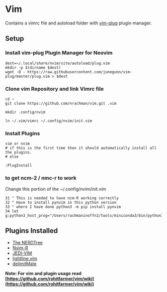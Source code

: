 # Vim
Contains a vimrc file and autoload folder with [vim-plug](https://github.com/junegunn/vim-plug) plugin manager.

## Setup

### Install vim-plug Plugin Manager for Neovim
```
dest=~/.local/share/nvim/site/autoload/plug.vim
mkdir -p $(dirname $dest)
wget -O - https://raw.githubusercontent.com/junegunn/vim-plug/master/plug.vim > $dest
```
### Clone vim Repository and link Vimrc file
```
cd ~
git clone https://github.com/nrachman/vim.git .vim

mkdir .config/nvim

ln ~/.vim/vimrc ~/.config/nvim/init.vim
```
### Install Plugins
```
vim or nvim
# if this is the first time then it should automatically install all the plugins.
# else

:PlugInstall
```
### to get ncm-2 / nmc-r to work
Change this portion of the ~/.config/nvim/init.vim
```
31 " This is needed to have ncm-R working correctly
32 " Have to install pynvim in this python version
33 " where I have done python3 -m pip install pynvim
34 let g:python3_host_prog="/Users/rachmaninoffn2/tools/miniconda3/bin/python3.8"
```

## Plugins Installed

* [The NERDTree](https://github.com/scrooloose/nerdtree)
* [Nvim-R](https://github.com/jalvesaq/Nvim-R)
* [JEDI-VIM](https://github.com/davidhalter/jedi-vim)
* [lightline.vim](https://github.com/itchyny/lightline.vim)
* [delimitMate](https://github.com/Raimondi/delimitMate/)

**Note: For vim and plugin usage read [https://github.com/rohitfarmer/vim/wiki](https://github.com/rohitfarmer/vim/wiki)**

